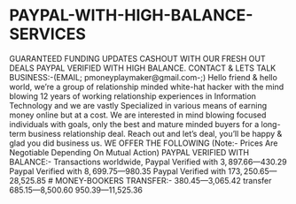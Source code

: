 # PAYPAL-WITH-HIGH-BALANCE-SERVICES
GUARANTEED FUNDING UPDATES CASHOUT WITH OUR FRESH OUT DEALS PAYPAL VERIFIED WITH HIGH BALANCE. CONTACT &amp; LETS TALK BUSINESS:-(EMAIL; pmoneyplaymaker@gmail.com-;) Hello friend &amp; hello world, we’re a group of relationship minded white-hat hacker with the mind blowing 12 years of working relationship experiences in Information Technology and we are vastly Specialized in various means of earning money online but at a cost. We are interested in mind blowing focused individuals with goals, only the best and mature minded buyers for a long-term business relationship deal. Reach out and let’s deal, you’ll be happy &amp; glad you did business us.   WE OFFER THE FOLLOWING (Note:- Prices Are Negotiable Depending On Mutual Action) PAYPAL VERIFIED WITH BALANCE:- Transactions worldwide, Paypal Verified with $3,897.66 — $430.29 Paypal Verified with $8,699.75 — $980.35 Paypal Verified with $173,250.65 — $28,525.85 # MONEY-BOOKERS TRANSFER:- $380.45 — $3,065.42 transfer $685.15 — $8,500.60 $950.39 — $11,525.36
